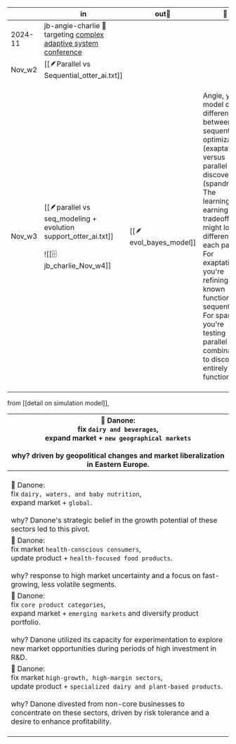 
|         | in                                                                                                | out📝                  | 🔑                                                                                                                                                                                                                                                                                                                                                                    |                                                                                                                                                                                                                                                                                                                                                        |
| ------- | ------------------------------------------------------------------------------------------------- | ---------------------- | --------------------------------------------------------------------------------------------------------------------------------------------------------------------------------------------------------------------------------------------------------------------------------------------------------------------------------------------------------------------- | ------------------------------------------------------------------------------------------------------------------------------------------------------------------------------------------------------------------------------------------------------------------------------------------------------------------------------------------------------ |
| 2024-11 | jb-angie-charlie 🎯targeting [complex adaptive system conference](https://sites.mit.edu/cas2025/) |                        |                                                                                                                                                                                                                                                                                                                                                                       |                                                                                                                                                                                                                                                                                                                                                        |
| Nov_w2  | [[🪶Parallel vs Sequential_otter_ai.txt]]                                                         |                        |                                                                                                                                                                                                                                                                                                                                                                       |                                                                                                                                                                                                                                                                                                                                                        |
| Nov_w3  | [[🪶parallel vs seq_modeling + evolution support_otter_ai.txt]]<br><br>![[🗄️jb_charlie_Nov_w4]]  | [[🪶evol_bayes_model]] | <br>Angie, your model could differentiate between sequential optimization (exaptation) versus parallel discovery (spandrel). <br>The learning-earning tradeoff might look different for each path. <br>For exaptation, you're refining known functions sequentially.<br>For spandrel, you're testing parallel combinations to discover entirely new functions<br><br> | <br>Q1. regarding "spandrel as morphological byproduct", is [morphology vs physiology](https://knyamed.com/blogs/difference-between/morphology-vs-physiology) somewhat physical vs digital? i.e. mophological by"product" is only possible from 'atomized" (fulfillment) action that increase space-dependency? (for more feel on physical vs digital) |




from [[detail on simulation model]], 

| 🚀 Danone: <br>fix `dairy and beverages`, <br>expand market + `new geographical markets`<br><br>why? driven by geopolitical changes and market liberalization in Eastern Europe.                                                                                                                |
| ----------------------------------------------------------------------------------------------------------------------------------------------------------------------------------------------------------------------------------------------------------------------------------------------- |
| <br>🚀 Danone: <br>fix `dairy, waters, and baby nutrition`, <br>expand market + `global`. <br><br>why? Danone's strategic belief in the growth potential of these sectors led to this pivot.                                                                                                    |
| 🧲 Danone: <br>fix market `health-conscious consumers`, <br>update product + `health-focused food products`. <br><br>why? response to high market uncertainty and a focus on fast-growing, less volatile segments.                                                                              |
| 🚀 Danone: <br>fix `core product categories`, <br>expand market + `emerging markets` and diversify product portfolio. <br><br>why? Danone utilized its capacity for experimentation to explore new market opportunities during periods of high investment in R&D.                               |
| 🧲 Danone: <br>fix market `high-growth, high-margin sectors`, <br>update product + `specialized dairy and plant-based products`. <br><br>why? Danone divested from non-core businesses to concentrate on these sectors, driven by risk tolerance and a desire to enhance profitability.<br><br> |


